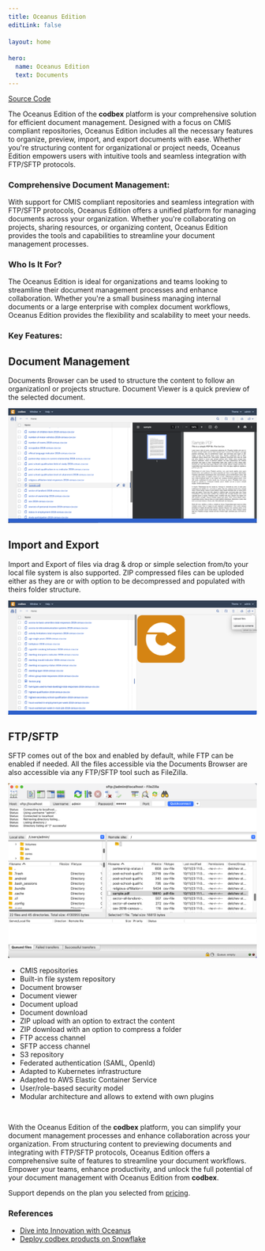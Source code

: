 ```yaml
---
title: Oceanus Edition
editLink: false

layout: home

hero:
  name: Oceanus Edition
  text: Documents
---
```


<!-- <div style="text-align: center;">
   <img src="/images/products/Oceanus.svg" style="width: 30%; !important;"/>
</div> -->

<div class="product-tag"><a href="https://github.com/codbex/codbex-oceanus" target="_blank" class="product-link">Source Code</a></div>

The Oceanus Edition of the <b>codbex</b> platform is your comprehensive solution for efficient document management. Designed with a focus on CMIS compliant repositories, Oceanus Edition includes all the necessary features to organize, preview, import, and export documents with ease. Whether you're structuring content for organizational or project needs, Oceanus Edition empowers users with intuitive tools and seamless integration with FTP/SFTP protocols.

### Comprehensive Document Management:

With support for CMIS compliant repositories and seamless integration with FTP/SFTP protocols, Oceanus Edition offers a unified platform for managing documents across your organization. Whether you're collaborating on projects, sharing resources, or organizing content, Oceanus Edition provides the tools and capabilities to streamline your document management processes.

### Who Is It For?

The Oceanus Edition is ideal for organizations and teams looking to streamline their document management processes and enhance collaboration. Whether you're a small business managing internal documents or a large enterprise with complex document workflows, Oceanus Edition provides the flexibility and scalability to meet your needs.

### Key Features:

<div class="content">
<section>
    <div class="container flex">
        <div class="text">
            <h2>Document Management</h2>
            <p>Documents Browser can be used to structure the content to follow an organizationl or projects structure. Document Viewer is a quick preview of the selected document.</p>
        </div>
        <div class="image">
            <img src="/images/features/documents-perspective.png" alt="Screenshot" class="screenshot editable" />
        </div>
    </div>
</section>
<section>
    <div class="container flex">
        <div class="text">
            <h2>Import and Export</h2>
            <p>Import and Export of files via drag & drop or simple selection from/to your local file system is also supported. ZIP compressed files can be uploded either as they are or with option to be decompressed and populated with theirs folder structure.</p>
        </div>
        <div class="image">
            <img src="/images/features/documents-zip.png" alt="Screenshot" class="screenshot editable" />
        </div>
    </div>
</section>
<section>
    <div class="container flex">
        <div class="text">
            <h2>FTP/SFTP</h2>
            <p>SFTP comes out of the box and enabled by default, while FTP can be enabled if needed.
            All the files accessible via the Documents Browser are also accessible via any FTP/SFTP
        tool such as FileZilla.</p>
        </div>
        <div class="image">
            <img src="/images/features/documents-sftp.png" alt="Screenshot" class="screenshot editable" />
        </div>
    </div>
</section>
</div>

* CMIS repositories
* Built-in file system repository
* Document browser
* Document viewer
* Document upload
* Document download
* ZIP upload with an option to extract the content
* ZIP download with an option to compress a folder
* FTP access channel
* SFTP access channel
* S3 repository
* Federated authentication (SAML, OpenId)
* Adapted to Kubernetes infrastructure
* Adapted to AWS Elastic Container Service
* User/role-based security model
* Modular architecture and allows to extend with own plugins

<br>

With the Oceanus Edition of the <b>codbex</b> platform, you can simplify your document management processes and enhance collaboration across your organization. From structuring content to previewing documents and integrating with FTP/SFTP protocols, Oceanus Edition offers a comprehensive suite of features to streamline your document workflows. Empower your teams, enhance productivity, and unlock the full potential of your document management with Oceanus Edition from <b>codbex</b>.

Support depends on the plan you selected from [pricing](/pricing/).

### References

* [Dive into Innovation with Oceanus](/marketing/2024/01/23/oceanus-dive-into-innovation)
* [Deploy codbex products on Snowflake](/technology/2024/09/11/deploy-codbex-products-on-snowflake)